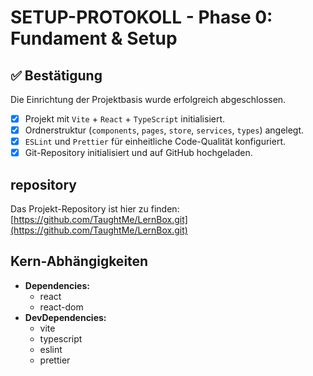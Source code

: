 # SETUP-PROTOKOLL - Phase 0: Fundament & Setup

## ✅ Bestätigung

Die Einrichtung der Projektbasis wurde erfolgreich abgeschlossen.

- [x] Projekt mit `Vite` + `React` + `TypeScript` initialisiert.
- [x] Ordnerstruktur (`components`, `pages`, `store`, `services`, `types`) angelegt.
- [x] `ESLint` und `Prettier` für einheitliche Code-Qualität konfiguriert.
- [x] Git-Repository initialisiert und auf GitHub hochgeladen.

## repository

Das Projekt-Repository ist hier zu finden:
[https://github.com/TaughtMe/LernBox.git](https://github.com/TaughtMe/LernBox.git)

## Kern-Abhängigkeiten

- **Dependencies:**
  - react
  - react-dom
- **DevDependencies:**
  - vite
  - typescript
  - eslint
  - prettier

